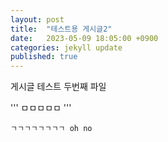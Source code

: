 ```yaml
---
layout: post
title:  "테스트용 게시글2"
date:   2023-05-09 18:05:00 +0900
categories: jekyll update
published: true
---
```


게시글 테스트 두번째 파일

'''
ㅁㅁㅁㅁㅁ
'''


```
ㄱㄱㄱㄱㄱㄱㄱㄱ oh no
```